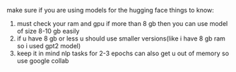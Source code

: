 make sure if you are using models for the hugging face things to know:
1) must check your ram and gpu if more than 8 gb then you can use model of size 8-10 gb easily
2) if u have 8 gb or less u should use smaller versions(like i have 8 gb ram so i used gpt2 model) 
3) keep it in mind nlp tasks for 2-3 epochs can also get u out of memory so use google collab
